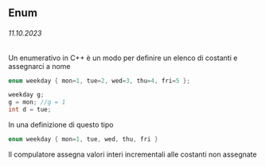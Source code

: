 ## Enum
###### 11.10.2023

Un enumerativo in C++ è un modo per definire un elenco di costanti e assegnarci a nome

```c++
enum weekday { mon=1, tue=2, wed=3, thu=4, fri=5 };

weekday g;
g = mon; //g = 1
int d = tue;
```

In una definizione di questo tipo
```c++
enum weekday { mon=1, tue, wed, thu, fri }
```
Il compulatore assegna valori interi incrementali alle costanti non assegnate

